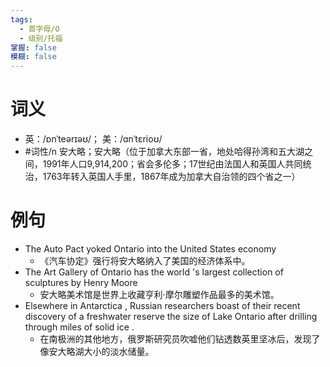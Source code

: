 ```yaml
---
tags:
  - 首字母/O
  - 级别/托福
掌握: false
模糊: false
---
```

# 词义
- 英：/ɒnˈteərɪəʊ/； 美：/ɑnˈtɛrioʊ/
- #词性/n  安大略；安大略（位于加拿大东部一省，地处哈得孙湾和五大湖之间，1991年人口9,914,200；省会多伦多；17世纪由法国人和英国人共同统治，1763年转入英国人手里，1867年成为加拿大自治领的四个省之一）
# 例句
- The Auto Pact yoked Ontario into the United States economy
	- 《汽车协定》强行将安大略纳入了美国的经济体系中。
- The Art Gallery of Ontario has the world 's largest collection of sculptures by Henry Moore
	- 安大略美术馆是世界上收藏亨利·摩尔雕塑作品最多的美术馆。
- Elsewhere in Antarctica , Russian researchers boast of their recent discovery of a freshwater reserve the size of Lake Ontario after drilling through miles of solid ice .
	- 在南极洲的其他地方，俄罗斯研究员吹嘘他们钻透数英里坚冰后，发现了像安大略湖大小的淡水储量。
